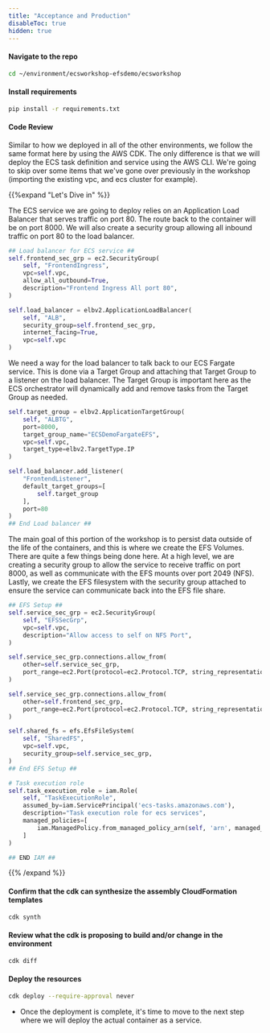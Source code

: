 ```yaml
---
title: "Acceptance and Production"
disableToc: true
hidden: true
---
```

 
#### Navigate to the repo

```bash
cd ~/environment/ecsworkshop-efsdemo/ecsworkshop
```

#### Install requirements

```bash
pip install -r requirements.txt
```

#### Code Review

Similar to how we deployed in all of the other environments, we follow the same format here by using the AWS CDK. The only difference is that we will deploy the ECS task definition and service using the AWS CLI. 
We're going to skip over some items that we've gone over previously in the workshop (importing the existing vpc, and ecs cluster for example).

{{%expand "Let's Dive in" %}}

The ECS service we are going to deploy relies on an Application Load Balancer that serves traffic on port 80. The route back to the container will be on port 8000.
We will also create a security group allowing all inbound traffic on port 80 to the load balancer.

```python
## Load balancer for ECS service ##
self.frontend_sec_grp = ec2.SecurityGroup(
    self, "FrontendIngress",
    vpc=self.vpc,
    allow_all_outbound=True,
    description="Frontend Ingress All port 80",
)

self.load_balancer = elbv2.ApplicationLoadBalancer(
    self, "ALB",
    security_group=self.frontend_sec_grp,
    internet_facing=True,
    vpc=self.vpc
)
```

We need a way for the load balancer to talk back to our ECS Fargate service. This is done via a Target Group and attaching that Target Group to a listener on the load balancer.
The Target Group is important here as the ECS orchestrator will dynamically add and remove tasks from the Target Group as needed.

```python
self.target_group = elbv2.ApplicationTargetGroup(
    self, "ALBTG",
    port=8000,
    target_group_name="ECSDemoFargateEFS",
    vpc=self.vpc,
    target_type=elbv2.TargetType.IP
)

self.load_balancer.add_listener(
    "FrontendListener",
    default_target_groups=[
        self.target_group
    ],
    port=80
)
## End Load balancer ##
```

The main goal of this portion of the workshop is to persist data outside of the life of the containers, and this is where we create the EFS Volumes.
There are quite a few things being done here. At a high level, we are creating a security group to allow the service to receive traffic on port 8000, as well as communicate with the EFS mounts over port 2049 (NFS).
Lastly, we create the EFS filesystem with the security group attached to ensure the service can communicate back into the EFS file share.

```python
## EFS Setup ##
self.service_sec_grp = ec2.SecurityGroup(
    self, "EFSSecGrp",
    vpc=self.vpc,
    description="Allow access to self on NFS Port",
)

self.service_sec_grp.connections.allow_from(
    other=self.service_sec_grp,
    port_range=ec2.Port(protocol=ec2.Protocol.TCP, string_representation="Self", from_port=2049, to_port=2049)
)

self.service_sec_grp.connections.allow_from(
    other=self.frontend_sec_grp,
    port_range=ec2.Port(protocol=ec2.Protocol.TCP, string_representation="LB2Service", from_port=8000, to_port=8000)
)

self.shared_fs = efs.EfsFileSystem(
    self, "SharedFS",
    vpc=self.vpc,
    security_group=self.service_sec_grp,
)
## End EFS Setup ##

# Task execution role
self.task_execution_role = iam.Role(
    self, "TaskExecutionRole",
    assumed_by=iam.ServicePrincipal('ecs-tasks.amazonaws.com'),
    description="Task execution role for ecs services",
    managed_policies=[
        iam.ManagedPolicy.from_managed_policy_arn(self, 'arn', managed_policy_arn='arn:aws:iam::aws:policy/service-role/AmazonECSTaskExecutionRolePolicy')
    ]
)

## END IAM ##
```
{{% /expand %}}

#### Confirm that the cdk can synthesize the assembly CloudFormation templates 

```bash
cdk synth
```

#### Review what the cdk is proposing to build and/or change in the environment 

```bash
cdk diff
```

#### Deploy the resources
```bash
cdk deploy --require-approval never
```

- Once the deployment is complete, it's time to move to the next step where we will deploy the actual container as a service.

